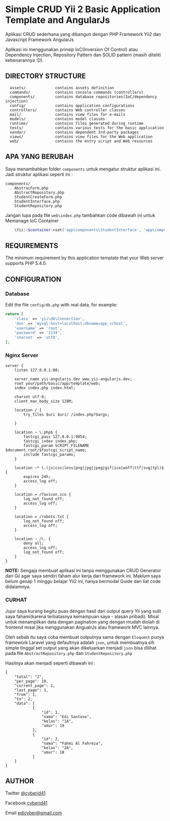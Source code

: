 Simple CRUD Yii 2 Basic Application Template and AngularJs
==========================================================

Aplikasi CRUD sederhana yang dibangun dengan PHP Framework Yii2 dan Javascript Framework AngularJs

Aplikasi ini menggunakan prinsip IoC(Inversion Of Control) atau Dependency Injection, Repository
Pattern dan SOLID pattern (masih diteliti kebenarannya :D).

DIRECTORY STRUCTURE
-------------------

      assets/             contains assets definition
      commands/           contains console commands (controllers)
      components/         contains database repositories(IoC/dependency injection)
      config/             contains application configurations
      controllers/        contains Web controller classes
      mail/               contains view files for e-mails
      models/             contains model classes
      runtime/            contains files generated during runtime
      tests/              contains various tests for the basic application
      vendor/             contains dependent 3rd-party packages
      views/              contains view files for the Web application
      web/                contains the entry script and Web resources


APA YANG BERUBAH
----------------

Saya menambahkan folder ```components``` untuk mengatur struktur aplikasi ini. Jadi struktur aplikasi seperti ini :

    components/
        AbstracForm.php
        AbstractRepository.php
        StudentCreateForm.php
        StudentInterface.php
        StudentRepository.php

Jangan lupa pada file ```web\index.php``` tambahkan code dibawah ini untuk Memanage IoC Container

```php
    \Yii::$container->set('app\components\StudentInterface', 'app\components\StudentRepository');
```


REQUIREMENTS
------------

The minimum requirement by this application template that your Web server supports PHP 5.4.0.


CONFIGURATION
-------------

### Database

Edit the file `config/db.php` with real data, for example:

```php
return [
    'class' => 'yii\db\Connection',
    'dsn' => 'mysql:host=localhost;dbname=app_school',
    'username' => 'root',
    'password' => '1234',
    'charset' => 'utf8',
];
```

### Nginx Server

```
server {
    listen 127.0.0.1:80;

    server_name yii-angularjs.dev www.yii-angularjs.dev;
    root your/path/basic/app/template/web;
    index index.php index.html;

    charset utf-8;
    client_max_body_size 128M;

    location / {
        try_files $uri $uri/ /index.php?$args;

    }

    location ~ \.php$ {
    	fastcgi_pass 127.0.0.1:9054;
	    fastcgi_index index.php;
	    fastcgi_param SCRIPT_FILENAME $document_root/$fastcgi_script_name;
	    include fastcgi_params;
    }

    location ~* \.(js|css|less|png|jpg|jpeg|gif|ico|woff|ttf|svg|tpl)$ {
        expires 24h;
        access_log off;
    }

    location = /favicon.ico {
        log_not_found off;
        access_log off;
    }

    location = /robots.txt {
        log_not_found off;
        access_log off;
    }

    location ~ /\. {
        deny all;
        access_log off;
        log_not_found off;
    }
}
```

**NOTE:** Sengaja membuat aplikasi ini tanpa menggunakan CRUD Generator dari Gii agar saya sendiri faham alur kerja dari framework
ini. Maklum saya belum genap 1 minggu belajar Yii2 ini, hanya bermodal Guide dan liat code didalamnya.

### CURHAT
Jujur saya kurang begitu puas dengan hasil dari output query Yii yang sulit saya fahami(karena terbatasnya kemampuan saya - alasan pribadi).
Misal untuk menampilkan data dengan pagination yang dengan mudah diolah di frontend misal jika menggunakan AngualrJs atau framework MVC lainnya.

Oleh sebab itu saya coba membuat outputnya sama dengan ```Eloquent``` punya framework Laravel yang defaultnya adalah ```json```,
untuk membuatnya sih simple tinggal set output yang akan dikeluarkan menjadi ```json``` bisa dilihat pada file ```AbstractRepository.php``` dan ```StudentRepository.php```

Hasilnya akan menjadi seperti dibawah ini :

```
{
    "total": "2",
    "per_page": 10,
    "current_page": 1,
    "last_page": 1,
    "from": 1,
    "to": 2,
    "data": [
            {
                "id": 1,
                "nama": "Edi Santoso",
                "kelas": "1A",
                "umur": 19
            },
            {
                "id": 2,
                "nama": "Fahmi Al Fahreza",
                "kelas": "2A",
                "umur": 18
            }
    ]
}
```




AUTHOR
------


Twitter [@cyberid41](http://twitter.com/cyberid41)

Facebook [cyberid41](http://facebook.com/cyberid41)

Email [edicyber@gmail.com](mailto:edicyebr@gmail.com)
